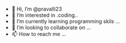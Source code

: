 - 👋 Hi, I’m @pravalli23
- 👀 I’m interested in .coding..
- 🌱 I’m currently learning programming skils ...
- 💞️ I’m looking to collaborate on ...
- 📫 How to reach me ...

<!---
pravalli23/pravalli23 is a ✨ special ✨ repository because its `README.md` (this file) appears on your GitHub profile.
You can click the Preview link to take a look at your changes.
--->
